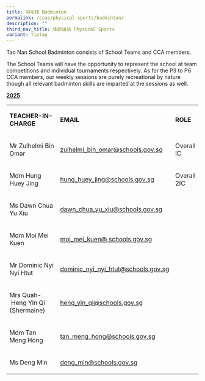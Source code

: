 ```yaml
---
title: 羽毛球 Badminton
permalink: /ccas/physical-sports/badminton/
description: ""
third_nav_title: 体能运动 Physical Sports
variant: tiptap
---
```

<p>Tao Nan School Badminton consists of School Teams and CCA members.</p>
<p>The School Teams will have the opportunity to represent the school at
team competitions and individual tournaments respectively. As for the P3
to P6 CCA members, our weekly sessions are purely recreational by nature
though all relevant badminton skills are imparted at the sessions as well.</p>
<p><strong><u>2025</u></strong>
</p>
<table style="minWidth: 75px">
<colgroup>
<col>
<col>
<col>
</colgroup>
<tbody>
<tr>
<td rowspan="1" colspan="1">
<p><strong>TEACHER-IN-CHARGE</strong>
</p>
</td>
<td rowspan="1" colspan="1">
<p><strong>EMAIL</strong>
</p>
</td>
<td rowspan="1" colspan="1">
<p><strong>ROLE</strong>
</p>
</td>
</tr>
<tr>
<td rowspan="1" colspan="1">
<p>Mr Zulhelmi Bin Omar</p>
</td>
<td rowspan="1" colspan="1">
<p><a href="mailto:zulhelmi_bin_omar@schools.gov.sg" rel="noopener noreferrer nofollow" target="_blank">zulhelmi_bin_omar@schools.gov.sg</a>
</p>
</td>
<td rowspan="1" colspan="1">
<p>Overall IC</p>
</td>
</tr>
<tr>
<td rowspan="1" colspan="1">
<p>Mdm Hung Huey Jing</p>
</td>
<td rowspan="1" colspan="1">
<p><a href="mailto:hung_huey_jing@schools.gov.sg" rel="noopener noreferrer nofollow" target="_blank">hung_huey_jing@schools.gov.sg</a>
</p>
<p></p>
</td>
<td rowspan="1" colspan="1">
<p>Overall 2IC</p>
</td>
</tr>
<tr>
<td rowspan="1" colspan="1">
<p>Ms Dawn Chua Yu Xiu</p>
</td>
<td rowspan="1" colspan="1">
<p><a href="mailto:dawn_chua_yu_xiu@schools.gov.sg" rel="noopener noreferrer nofollow" target="_blank">dawn_chua_yu_xiu@schools.gov.sg</a>
</p>
</td>
<td rowspan="1" colspan="1">
<p></p>
</td>
</tr>
<tr>
<td rowspan="1" colspan="1">
<p>Mdm Moi Mei Kuen</p>
</td>
<td rowspan="1" colspan="1">
<p><a href="mailto:moi_mei_kuen@moe.edu.sg" rel="noopener noreferrer nofollow" target="_blank">moi_mei_kuen@ schools.gov.sg</a>
</p>
</td>
<td rowspan="1" colspan="1">
<p></p>
</td>
</tr>
<tr>
<td rowspan="1" colspan="1">
<p>Mr&nbsp;Dominic&nbsp;Nyi Nyi Htut</p>
</td>
<td rowspan="1" colspan="1">
<p><a href="mailto:dominic_nyi_nyi_htut@schools.gov.sg" rel="noopener noreferrer nofollow" target="_blank">dominic_nyi_nyi_htut@schools.gov.sg</a>
</p>
</td>
<td rowspan="1" colspan="1">
<p></p>
</td>
</tr>
<tr>
<td rowspan="1" colspan="1">
<p>Mrs Quah-&nbsp;Heng Yin Qi (Shermaine)</p>
</td>
<td rowspan="1" colspan="1">
<p><a href="mailto:heng_yin_qi@schools.gov.sg" rel="noopener noreferrer nofollow" target="_blank">heng_yin_qi@schools.gov.sg</a>
</p>
</td>
<td rowspan="1" colspan="1">
<p></p>
</td>
</tr>
<tr>
<td rowspan="1" colspan="1">
<p>Mdm&nbsp;Tan Meng Hong</p>
</td>
<td rowspan="1" colspan="1">
<p><a href="mailto:tan_meng_hong@schools.gov.sg" rel="noopener noreferrer nofollow" target="_blank">tan_meng_hong@schools.gov.sg</a>
</p>
</td>
<td rowspan="1" colspan="1">
<p></p>
</td>
</tr>
<tr>
<td rowspan="1" colspan="1">
<p>Ms&nbsp;Deng Min</p>
</td>
<td rowspan="1" colspan="1">
<p><a href="mailto:deng_min@schools.gov.sg" rel="noopener noreferrer nofollow" target="_blank">deng_min@schools.gov.sg</a>
</p>
</td>
<td rowspan="1" colspan="1">
<p></p>
</td>
</tr>
</tbody>
</table>
<p></p>